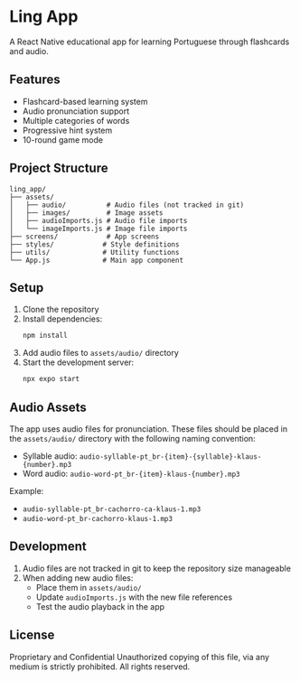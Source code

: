 # Ling App

A React Native educational app for learning Portuguese through flashcards and audio.

## Features

- Flashcard-based learning system
- Audio pronunciation support
- Multiple categories of words
- Progressive hint system
- 10-round game mode

## Project Structure

```
ling_app/
├── assets/
│   ├── audio/          # Audio files (not tracked in git)
│   ├── images/         # Image assets
│   ├── audioImports.js # Audio file imports
│   └── imageImports.js # Image file imports
├── screens/            # App screens
├── styles/            # Style definitions
├── utils/             # Utility functions
└── App.js             # Main app component
```

## Setup

1. Clone the repository
2. Install dependencies:
   ```bash
   npm install
   ```
3. Add audio files to `assets/audio/` directory
4. Start the development server:
   ```bash
   npx expo start
   ```

## Audio Assets

The app uses audio files for pronunciation. These files should be placed in the `assets/audio/` directory with the following naming convention:

- Syllable audio: `audio-syllable-pt_br-{item}-{syllable}-klaus-{number}.mp3`
- Word audio: `audio-word-pt_br-{item}-klaus-{number}.mp3`

Example:
- `audio-syllable-pt_br-cachorro-ca-klaus-1.mp3`
- `audio-word-pt_br-cachorro-klaus-1.mp3`

## Development

1. Audio files are not tracked in git to keep the repository size manageable
2. When adding new audio files:
   - Place them in `assets/audio/`
   - Update `audioImports.js` with the new file references
   - Test the audio playback in the app

## License

Proprietary and Confidential
Unauthorized copying of this file, via any medium is strictly prohibited.
All rights reserved. 
